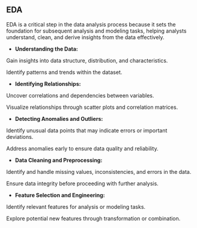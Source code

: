 ## EDA

EDA is a critical step in the data analysis process because it sets the foundation for subsequent analysis and modeling tasks, helping analysts understand, clean, and derive insights from the data effectively.

- **Understanding the Data:**

Gain insights into data structure, distribution, and characteristics.

Identify patterns and trends within the dataset.

- **Identifying Relationships:**

Uncover correlations and dependencies between variables.

Visualize relationships through scatter plots and correlation matrices.

- **Detecting Anomalies and Outliers:**

Identify unusual data points that may indicate errors or important deviations.

Address anomalies early to ensure data quality and reliability.

- **Data Cleaning and Preprocessing:**

Identify and handle missing values, inconsistencies, and errors in the data.

Ensure data integrity before proceeding with further analysis.

- **Feature Selection and Engineering:**

Identify relevant features for analysis or modeling tasks.

Explore potential new features through transformation or combination.
